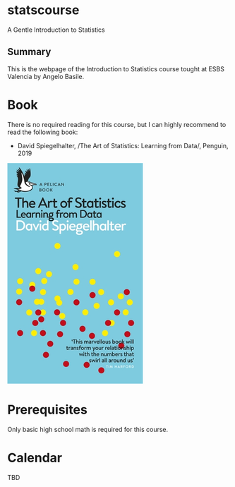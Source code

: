 # statscourse

A Gentle Introduction to Statistics

## Summary

This is the webpage of the Introduction to Statistics course tought at ESBS Valencia by Angelo Basile.

# Book

There is no required reading for this course, but I can highly recommend to read the following book:

- David Spiegelhalter, /The Art of Statistics: Learning from Data/, Penguin, 2019

![](img/book-cover.jpg)

# Prerequisites


Only basic high school math is required for this course.

# Calendar

TBD


